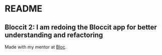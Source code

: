 # README

 ## Bloccit 2: I am redoing the Bloccit app for better understanding and refactoring
 
 Made with my mentor at [Bloc](http://bloc.io).
